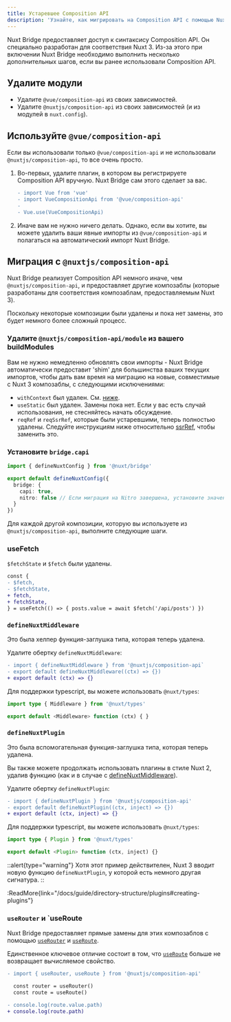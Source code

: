 ```yaml
---
title: Устаревшее Composition API
description: 'Узнайте, как мигрировать на Composition API с помощью Nuxt Bridge.'
---
```


Nuxt Bridge предоставляет доступ к синтаксису Composition API. Он специально разработан для соответствия Nuxt 3. Из-за этого при включении Nuxt Bridge необходимо выполнить несколько дополнительных шагов, если вы ранее использовали Composition API.

## Удалите модули

- Удалите `@vue/composition-api` из своих зависимостей.
- Удалите `@nuxtjs/composition-api` из своих зависимостей (и из модулей в `nuxt.config`).

## Используйте `@vue/composition-api`

Если вы использовали только `@vue/composition-api` и не использовали `@nuxtjs/composition-api`, то все очень просто.

1. Во-первых, удалите плагин, в котором вы регистрируете Composition API вручную. Nuxt Bridge сам этого сделает за вас.

   ```diff
   - import Vue from 'vue'
   - import VueCompositionApi from '@vue/composition-api'
   -
   - Vue.use(VueCompositionApi)
   ```

2. Иначе вам не нужно ничего делать. Однако, если вы хотите, вы можете удалить ваши явные импорты из `@vue/composition-api` и полагаться на автоматический импорт Nuxt Bridge.

## Миграция с `@nuxtjs/composition-api`

Nuxt Bridge реализует Composition API немного иначе, чем `@nuxtjs/composition-api`, и предоставляет другие композаблы (которые разработаны для соответствия композаблам, предоставляемым Nuxt 3).

Поскольку некоторые композиции были удалены и пока нет замены, это будет немного более сложный процесс.

### Удалите `@nuxtjs/composition-api/module` из вашего buildModules

Вам не нужно немедленно обновлять свои импорты - Nuxt Bridge автоматически предоставит 'shim' для большинства ваших текущих импортов, чтобы дать вам время на миграцию на новые, совместимые с Nuxt 3 композаблы, с следующими исключениями:

- `withContext` был удален. См. [ниже](/docs/bridge/nuxt3-compatible-api#usecontext-and-withcontext).
- `useStatic` был удален. Замены пока нет. Если у вас есть случай использования, не стесняйтесь начать обсуждение.
- `reqRef` и `reqSsrRef`, которые были устаревшими, теперь полностью удалены. Следуйте инструкциям ниже относительно [ssrRef](/docs/bridge/nuxt3-compatible-api#ssrref-and-shallowssrref), чтобы заменить это.

### Установите `bridge.capi`

```ts
import { defineNuxtConfig } from '@nuxt/bridge'

export default defineNuxtConfig({
  bridge: {
    capi: true,
    nitro: false // Если миграция на Nitro завершена, установите значение true
  }
})
```

Для каждой другой композиции, которую вы используете из `@nuxtjs/composition-api`, выполните следующие шаги.

### useFetch

`$fetchState` и `$fetch` были удалены.

```diff
const {
- $fetch,
- $fetchState,
+ fetch,
+ fetchState,
} = useFetch(() => { posts.value = await $fetch('/api/posts') })
```

### `defineNuxtMiddleware`

Это была хелпер функция-заглушка типа, которая теперь удалена.

Удалите обертку `defineNuxtMiddleware`:

```diff
- import { defineNuxtMiddleware } from '@nuxtjs/composition-api`
- export default defineNuxtMiddleware((ctx) => {})
+ export default (ctx) => {}
```

Для поддержки typescript, вы можете использовать `@nuxt/types`:

```ts
import type { Middleware } from '@nuxt/types'

export default <Middleware> function (ctx) { }
```

### `defineNuxtPlugin`

Это была вспомогательная функция-заглушка типа, которая теперь удалена.

Вы также можете продолжать использовать плагины в стиле Nuxt 2, удалив функцию (как и в случае с [defineNuxtMiddleware](#definenuxtmiddleware)).

Удалите обертку `defineNuxtPlugin`:

```diff
- import { defineNuxtPlugin } from '@nuxtjs/composition-api'
- export default defineNuxtPlugin((ctx, inject) => {})
+ export default (ctx, inject) => {}
```

Для поддержки typescript, вы можете использовать `@nuxt/types`:

```ts
import type { Plugin } from '@nuxt/types'

export default <Plugin> function (ctx, inject) {}
```

::alert{type="warning"}
Хотя этот пример действителен, Nuxt 3 вводит новую функцию `defineNuxtPlugin`, у которой есть немного другая сигнатура.
::

:ReadMore{link="/docs/guide/directory-structure/plugins#creating-plugins"}

### `useRouter` и `useRoute

Nuxt Bridge предоставляет прямые замены для этих композаблов с помощью [`useRouter`](/docs/api/composables/use-router) и [`useRoute`](/docs/api/composables/use-route).

Единственное ключевое отличие состоит в том, что [`useRoute`](/docs/api/composables/use-route) больше не возвращает вычисляемое свойство.

```diff
- import { useRouter, useRoute } from '@nuxtjs/composition-api'

  const router = useRouter()
  const route = useRoute()

- console.log(route.value.path)
+ console.log(route.path)
```
